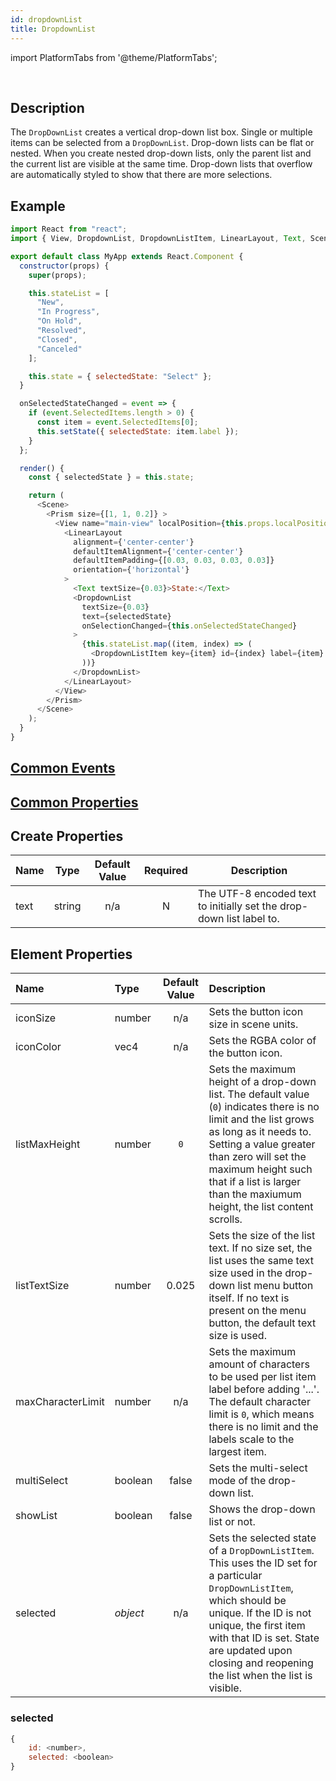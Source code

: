 ```yaml
---
id: dropdownList
title: DropdownList
---
```


import PlatformTabs from '@theme/PlatformTabs';

<PlatformTabs component='dropdownlist' />​

## Description

The `DropDownList` creates a vertical drop-down list box. Single or multiple items can be selected from a `DropDownList`. Drop-down lists can be flat or nested. When you create nested drop-down lists, only the parent list and the current list are visible at the same time. Drop-down lists that overflow are automatically styled to show that there are more selections.

## Example

```javascript
import React from "react";
import { View, DropdownList, DropdownListItem, LinearLayout, Text, Scene, Prism } from "magic-script-components";

export default class MyApp extends React.Component {
  constructor(props) {
    super(props);

    this.stateList = [
      "New",
      "In Progress",
      "On Hold",
      "Resolved",
      "Closed",
      "Canceled"
    ];

    this.state = { selectedState: "Select" };
  }

  onSelectedStateChanged = event => {
    if (event.SelectedItems.length > 0) {
      const item = event.SelectedItems[0];
      this.setState({ selectedState: item.label });
    }
  };

  render() {
    const { selectedState } = this.state;

    return (
      <Scene>
        <Prism size={[1, 1, 0.2]} >
          <View name="main-view" localPosition={this.props.localPosition} >
            <LinearLayout
              alignment={'center-center'}
              defaultItemAlignment={'center-center'}
              defaultItemPadding={[0.03, 0.03, 0.03, 0.03]}
              orientation={'horizontal'}
            >
              <Text textSize={0.03}>State:</Text>
              <DropdownList
                textSize={0.03}
                text={selectedState}
                onSelectionChanged={this.onSelectedStateChanged}
              >
                {this.stateList.map((item, index) => (
                  <DropdownListItem key={item} id={index} label={item} />
                ))}
              </DropdownList>
            </LinearLayout>
          </View>
        </Prism>
      </Scene>
    );
  }
}
```

## [Common Events](../events/CommonEvents.md)

## [Common Properties](../types/Properties.md)

## Create Properties

| Name | Type   | Default Value | Required | Description                                                          |
| ---- | ------ | :-----------: | :------: | -------------------------------------------------------------------- |
| text | string |      n/a      |    N     | The UTF-8 encoded text to initially set the drop-down list label to. |

## Element Properties

| Name              | Type     | Default Value | Description                                                                                                                                                                                                                                                                                 |
| :---------------- | :------- | :-----------: | :------------------------------------------------------------------------------------------------------------------------------------------------------------------------------------------------------------------------------------------------------------------------------------------ |
| iconSize          | number   |      n/a      | Sets the button icon size in scene units.                                                                                                                                                                                                                                                   |
| iconColor         | vec4     |      n/a      | Sets the RGBA color of the button icon.                                                                                                                                                                                                                                                     |
| listMaxHeight     | number   |      `0`      | Sets the maximum height of a drop-down list. The default value (`0`) indicates there is no limit and the list grows as long as it needs to. Setting a value greater than zero will set the maximum height such that if a list is larger than the maxiumum height, the list content scrolls. |
| listTextSize      | number   |     0.025     | Sets the size of the list text. If no size set, the list uses the same text size used in the drop-down list menu button itself. If no text is present on the menu button, the default text size is used.                                                                                    |
| maxCharacterLimit | number   |      n/a      | Sets the maximum amount of characters to be used per list item label before adding '...'. The default character limit is `0`, which means there is no limit and the labels scale to the largest item.                                                                                       |
| multiSelect       | boolean  |     false     | Sets the multi-select mode of the drop-down list.                                                                                                                                                                                                                                           |
| showList          | boolean  |     false     | Shows the drop-down list or not.                                                                                                                                                                                                                                                            |
| selected          | _object_ |      n/a      | Sets the selected state of a `DropDownListItem`. This uses the ID set for a particular `DropDownListItem`, which should be unique. If the ID is not unique, the first item with that ID is set. State are updated upon closing and reopening the list when the list is visible.             |

### selected

```javascript
{
    id: <number>,
    selected: <boolean>
}
```